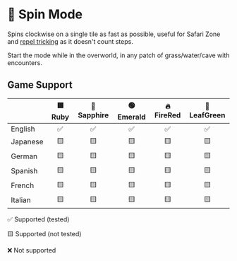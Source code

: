 # 🔄 Spin Mode

Spins clockwise on a single tile as fast as possible, useful for Safari Zone and [repel tricking](https://bulbapedia.bulbagarden.net/wiki/Appendix:Repel_trick) as it doesn't count steps.

Start the mode while in the overworld, in any patch of grass/water/cave with encounters.

## Game Support
|          | 🟥 Ruby | 🔷 Sapphire | 🟢 Emerald | 🔥 FireRed | 🌿 LeafGreen |
|:---------|:-------:|:-----------:|:----------:|:----------:|:------------:|
| English  |    ✅    |      ✅      |     ✅      |     ✅      |      ✅       |
| Japanese |   🟨    |     🟨      |     🟨     |     🟨     |      🟨      |
| German   |   🟨    |     🟨      |     🟨     |     🟨     |      🟨      |
| Spanish  |   🟨    |     🟨      |     🟨     |     🟨     |      🟨      |
| French   |   🟨    |     🟨      |     🟨     |     🟨     |      🟨      |
| Italian  |   🟨    |     🟨      |     🟨     |     🟨     |      🟨      |

✅ Supported (tested)

🟨 Supported (not tested)

❌ Not supported